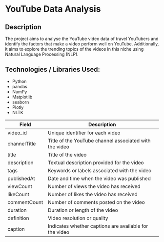 # YouTube Data Analysis

## Description
The project aims to analyse the YouTube video data of travel YouTubers and identify the factors that make a video perform well on YouTube. Additionally, it aims to explore the trending topics of the videos in this niche using Natural Language Processing (NLP).

## Technologies / Libraries Used:
- Python
- pandas
- NumPy
- Matplotlib
- seaborn
- Plotly
- NLTK

| Field        | Description                                            |
|--------------|--------------------------------------------------------|
| video_id     | Unique identifier for each video                       |
| channelTitle | Title of the YouTube channel associated with the video |
| title        | Title of the video                                     |
| description  | Textual description provided for the video             |
| tags         | Keywords or labels associated with the video           |
| publishedAt  | Date and time when the video was published             |
| viewCount    | Number of views the video has received                 |
| likeCount    | Number of likes the video has received                 |
| commentCount | Number of comments posted on the video                 |
| duration     | Duration or length of the video                        |
| definition   | Video resolution or quality                            |
| caption      | Indicates whether captions are available for the video |

